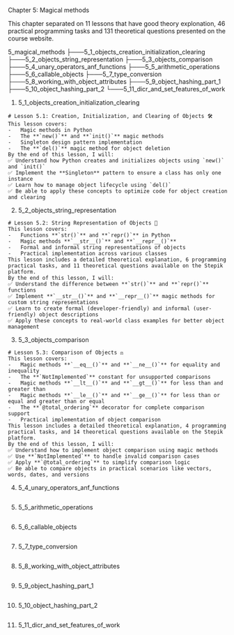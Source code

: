 Chapter 5: Magical methods

This chapter separated on 11 lessons that have good theory explonation, 46 practical programming tasks and 131 theoretical questions presented on the course website.

5_magical_methods
├───5_1_objects_creation_initialization_clearing
├───5_2_objects_string_representation
├───5_3_objects_comparison
├───5_4_unary_operators_anf_functions
├───5_5_arithmetic_operations
├───5_6_callable_objects
├───5_7_type_conversion
├───5_8_working_with_object_attributes
├───5_9_object_hashing_part_1
├───5_10_object_hashing_part_2
└───5_11_dicr_and_set_features_of_work

1. 5_1_objects_creation_initialization_clearing

```
# Lesson 5.1: Creation, Initialization, and Clearing of Objects 🛠️
This lesson covers:
-   Magic methods in Python
-   The **`new()`** and **`init()`** magic methods
-   Singleton design pattern implementation
-   The **`del()`** magic method for object deletion
By the end of this lesson, I will:
✅ Understand how Python creates and initializes objects using `new()` and `init()`
✅ Implement the **Singleton** pattern to ensure a class has only one instance
✅ Learn how to manage object lifecycle using `del()`
✅ Be able to apply these concepts to optimize code for object creation and clearing
```

2. 5_2_objects_string_representation

```
# Lesson 5.2: String Representation of Objects 📜
This lesson covers:
-   Functions **`str()`** and **`repr()`** in Python
-   Magic methods **`__str__()`** and **`__repr__()`**
-   Formal and informal string representations of objects
-   Practical implementation across various classes
This lesson includes a detailed theoretical explanation, 6 programming practical tasks, and 11 theoretical questions available on the Stepik platform.
By the end of this lesson, I will:
✅ Understand the difference between **`str()`** and **`repr()`** functions
✅ Implement **`__str__()`** and **`__repr__()`** magic methods for custom string representations
✅ Learn to create formal (developer-friendly) and informal (user-friendly) object descriptions
✅ Apply these concepts to real-world class examples for better object management
```

3. 5_3_objects_comparison

```
# Lesson 5.3: Comparison of Objects ⚖️
This lesson covers:
-   Magic methods **`__eq__()`** and **`__ne__()`** for equality and inequality
-   The **`NotImplemented`** constant for unsupported comparisons
-   Magic methods **`__lt__()`** and **`__gt__()`** for less than and greater than
-   Magic methods **`__le__()`** and **`__ge__()`** for less than or equal and greater than or equal
-   The **`@total_ordering`** decorator for complete comparison support
-   Practical implementation of object comparison
This lesson includes a detailed theoretical explanation, 4 programming practical tasks, and 14 theoretical questions available on the Stepik platform.
By the end of this lesson, I will:
✅ Understand how to implement object comparison using magic methods
✅ Use **`NotImplemented`** to handle invalid comparison cases
✅ Apply **`@total_ordering`** to simplify comparison logic
✅ Be able to compare objects in practical scenarios like vectors, words, dates, and versions
```

4. 5_4_unary_operators_anf_functions

```

```

5. 5_5_arithmetic_operations

```

```

6. 5_6_callable_objects

```

```

7. 5_7_type_conversion

```

```

8. 5_8_working_with_object_attributes

```

```

9. 5_9_object_hashing_part_1

```

```

10. 5_10_object_hashing_part_2

```

```

11. 5_11_dicr_and_set_features_of_work

```

```
